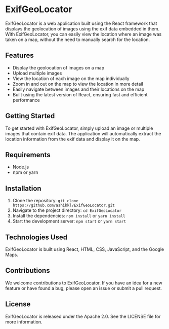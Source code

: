 # ExifGeoLocator

ExifGeoLocator is a web application built using the React framework that displays the geolocation of images using the exif data embedded in them. With ExifGeoLocator, you can easily view the location where an image was taken on a map, without the need to manually search for the location.

## Features
- Display the geolocation of images on a map
- Upload multiple images 
- View the location of each image on the map individually
- Zoom in and out on the map to view the location in more detail
- Easily navigate between images and their locations on the map
- Built using the latest version of React, ensuring fast and efficient performance

## Getting Started
To get started with ExifGeoLocator, simply upload an image or multiple images that contain exif data. The application will automatically extract the location information from the exif data and display it on the map.

## Requirements
- Node.js
- npm or yarn

## Installation
1. Clone the repository: `git clone https://github.com/ashikkl/ExifGeoLocator.git`
2. Navigate to the project directory: `cd ExifGeoLocator`
3. Install the dependencies: `npm install` or `yarn install`
4. Start the development server: `npm start` or `yarn start`

## Technologies Used
ExifGeoLocator is built using React, HTML, CSS, JavaScript, and the Google Maps.

## Contributions
We welcome contributions to ExifGeoLocator. If you have an idea for a new feature or have found a bug, please open an issue or submit a pull request.

## License
ExifGeoLocator is released under the Apache 2.0. See the LICENSE file for more information.
